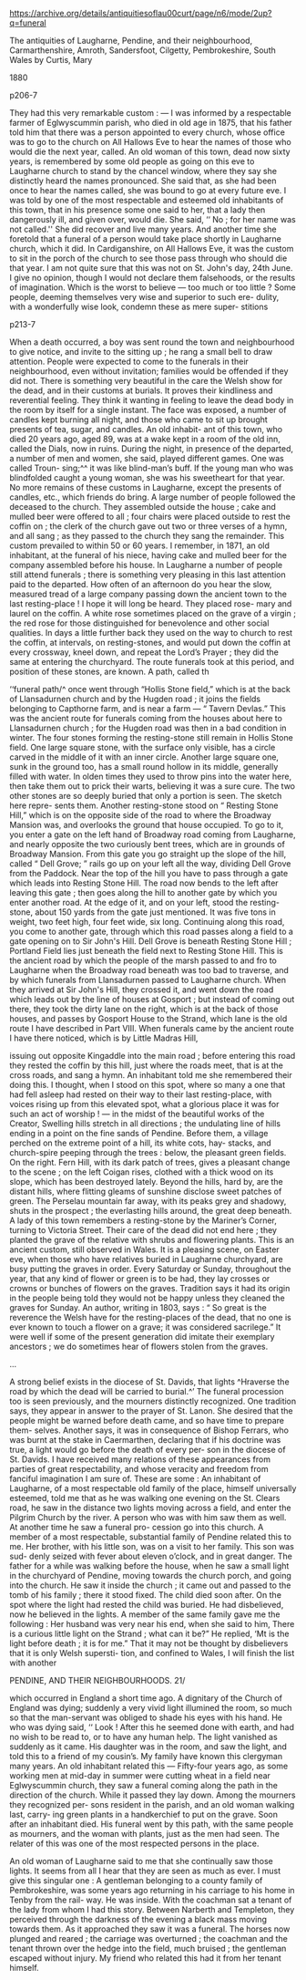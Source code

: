 https://archive.org/details/antiquitiesoflau00curt/page/n6/mode/2up?q=funeral

The antiquities of Laugharne, Pendine, and their neighbourhood, Carmarthenshire, Amroth, Sandersfoot, Cilgetty, Pembrokeshire, South Wales
by Curtis, Mary

1880

p206-7

They had this very remarkable custom : — I was informed by a respectable farmer of Eglwyscummin parish, who died in old age in 1875, that his father told him that there was a person appointed to every church, whose office was to go to the church on All Hallows Eve to hear the names of those who would die the next year, called. An old woman of this town, dead now sixty years, is remembered by some old people as going on this eve to Laugharne church to stand by the chancel window, where they say she distinctly heard the names pronounced. She said that, as she had been once to hear the names called, she was bound to go at every future eve. I was told by one of the most respectable and esteemed old inhabitants of this town, that in his presence some one said to her, that a lady then dangerously ill, and given over, would die. She said, ‘‘ No ; for her name was not called.'' She did recover and live many years. And another time she foretold that a funeral of a person would take place shortly in Laugharne church, which it did. In Cardiganshire, on All Hallows Eve, it was the custom to sit in the porch of the church to see those pass through who should die that year. I am not quite sure that this was not on St. John's day, 24th June. I give no opinion, though I would not declare them falsehoods, or the results of imagination. Which is the worst to believe — too much or too little ? Some people, deeming themselves very wise and superior to such ere- dulity, with a wonderfully wise look, condemn these as mere super- stitions

p213-7

When a death occurred, a boy was sent round the town and neighbourhood to give notice, and invite to the sitting up ; he rang a small bell to draw attention. People were expected to come to the funerals in their neighbourhood, even without invitation; families would be offended if they did not. There is something very beautiful in the care the Welsh show for the dead, and in their customs at burials. It proves their kindliness and reverential feeling. They think it wanting in feeling to leave the dead body in the room by itself for a single instant. The face was exposed, a number of candles kept burning all night, and those who came to sit up brought presents of tea, sugar, and candles. An old inhabit- ant of this town, who died 20 years ago, aged 89, was at a wake kept in a room of the old inn, called the Dials, now in ruins. During the night, in presence of the departed, a number of men and women, she said, played different games. One was called Troun- sing;^^ it was like blind-man’s buff. If the young man who was blindfolded caught a young woman, she was his sweetheart for that year. No more remains of these customs in Laugharne, except the presents of candles, etc., which friends do bring. A large number of people followed the deceased to the church. They assembled outside the house ; cake and mulled beer were offered to all ; four chairs were placed outside to rest the coffin on ; the clerk of the church gave out two or three verses of a hymn, and all sang ; as they passed to the church they sang the remainder. This custom prevailed to within 50 or 60 years. I remember, in 1871, an old inhabitant, at the funeral of his niece, having cake and mulled beer for the company assembled before his house. In Laugharne a number of people still attend funerals ; there is something very pleasing in this last attention paid to the departed. How often of an afternoon do you hear the slow, measured tread of a large company passing down the ancient town to the last resting-place ! I hope it will long be heard. They placed rose- mary and laurel on the coffin. A white rose sometimes placed on the grave of a virgin ; the red rose for those distinguished for benevolence and other social qualities. In days a little further back they used on the way to church to rest the coffin, at intervals, on resting-stones, and would put down the coffin at every crossway, kneel down, and repeat the Lord’s Prayer ; they did the same at entering the churchyard. The route funerals took at this period, and position of these stones, are known. A path, called th


‘‘funeral path/^ once went through “Hollis Stone field,” which 
is at the back of Llansadurnen church and by the Hugden road ; 
it joins the fields belonging to Capthorne farm, and is near a farm 
— “ Tavern Devlas.” This was the ancient route for funerals coming 
from the houses about here to Llansadurnen church ; for the 
Hugden road was then in a bad condition in winter. The four 
stones forming the resting-stone still remain in Hollis Stone field. 
One large square stone, with the surface only visible, has a circle 
carved in the middle of it with an inner circle. Another large 
square one, sunk in the ground too, has a small round hollow in 
its middle, generally filled with water. In olden times they used to 
throw pins into the water here, then take them out to prick their 
warts, believing it was a sure cure. The two other stones are so 
deeply buried that only a portion is seen. The sketch here repre- 
sents them. Another resting-stone stood on “ Resting Stone Hill,” 
which is on the opposite side of the road to where the Broadway 
Mansion was, and overlooks the ground that house occupied. To 
go to it, you enter a gate on the left hand of Broadway road coming 
from Laugharne, and nearly opposite the two curiously bent trees, 
which are in grounds of Broadway Mansion. From this gate you go 
straight up the slope of the hill, called “ Dell Grove; ” rails go up 
on your left all the way, dividing Dell Grove from the Paddock. 
Near the top of the hill you have to pass through a gate which 
leads into Resting Stone Hill. The road now bends to the left after 
leaving this gate ; then goes along the hill to another gate by which 
you enter another road. At the edge of it, and on your left, stood 
the resting-stone, about 150 yards from the gate just mentioned. 
It was five tons in weight, two feet high, four feet wide, six long. 
Continuing along this road, you come to another gate, through which 
this road passes along a field to a gate opening on to Sir John's 
Hill. Dell Grove is beneath Resting Stone Hill ; Portland Field lies 
just beneath the field next to Resting Stone Hill. This is the 
ancient road by which the people of the marsh passed to and fro 
to Laugharne when the Broadway road beneath was too bad to 
traverse, and by which funerals from Llansadurnen passed to 
Laugharne church. When they arrived at Sir John's Hill, they 
crossed it, and went down the road which leads out by the line of 
houses at Gosport ; but instead of coming out there, they took the 
dirty lane on the right, which is at the back of those houses, and 
passes by Gosport House to the Strand, which lane is the old route 
I have described in Part VIII. When funerals came by the 
ancient route I have there noticed, which is by Little Madras Hill, 


issuing out opposite Kingaddle into the main road ; before entering 
this road they rested the coffin by this hill, just where the roads 
meet, that is at the cross roads, and sang a hymn. An inhabitant 
told me she remembered their doing this. I thought, when I stood 
on this spot, where so many a one that had fell asleep had rested 
on their way to their last resting-place, with voices rising up from 
this elevated spot, what a glorious place it was for such an act 
of worship ! — in the midst of the beautiful works of the Creator, 
Swelling hills stretch in all directions ; the undulating line of hills 
ending in a point on the fine sands of Pendine. Before them, a 
village perched on the extreme point of a hill, its white cots, hay- 
stacks, and church-spire peeping through the trees : below, the 
pleasant green fields. On the right. Fern Hill, with its dark patch 
of trees, gives a pleasant change to the scene ; on the left Coigan 
rises, clothed with a thick wood on its slope, which has been 
destroyed lately. Beyond the hills, hard by, are the distant hills, 
where flitting gleams of sunshine disclose sweet patches of green. 
The Perselau mountain far away, with its peaks grey and shadowy, 
shuts in the prospect ; the everlasting hills around, the great 
deep beneath. A lady of this town remembers a resting-stone 
by the Mariner’s Corner, turning to Victoria Street. Their care of 
the dead did not end here ; they planted the grave of the relative 
with shrubs and flowering plants. This is an ancient custom, still 
observed in Wales. It is a pleasing scene, on Easter eve, when 
those who have relatives buried in Laugharne churchyard, are 
busy putting the graves in order. Every Saturday or Sunday, 
throughout the year, that any kind of flower or green is to be had, 
they lay crosses or crowns or bunches of flowers on the graves. 
Tradition says it had its origin in the people being told they would 
not be happy unless they cleaned the graves for Sunday. An 
author, writing in 1803, says : “ So great is the reverence the Welsh 
have for the resting-places of the dead, that no one is ever known 
to touch a flower on a grave; it was considered sacrilege.” It 
were well if some of the present generation did imitate their 
exemplary ancestors ; we do sometimes hear of flowers stolen 
from the graves. 

...


A strong belief exists in the diocese of St. Davids, that lights 
^Hraverse the road by which the dead will be carried to burial.^’ 
The funeral procession too is seen previously, and the mourners 
distinctly recognized. One tradition says, they appear in answer 
to the prayer of St. Lanon. She desired that the people might be 
warned before death came, and so have time to prepare them- 
selves. Another says, it was in consequence of Bishop Ferrars, 
who was burnt at the stake in Caermarthen, declaring that if his 
doctrine was true, a light would go before the death of every per- 
son in the diocese of St. Davids. I have received many relations 
of these appearances from parties of great respectability, and 
whose veracity and freedom from fanciful imagination I am sure 
of. These are some : An inhabitant of Laugharne, of a most 
respectable old family of the place, himself universally esteemed, 
told me that as he was walking one evening on the St. Clears 
road, he saw in the distance two lights moving across a field, and 
enter the Pilgrim Church by the river. A person who was with 
him saw them as well. At another time he saw a funeral pro- 
cession go into this church. A member of a most respectable, 
substantial family of Pendine related this to me. Her brother, 
with his little son, was on a visit to her family. This son was sud- 
denly seized with fever about eleven o’clock, and in great danger. 
The father for a while was walking before the house, when he saw 
a small light in the churchyard of Pendine, moving towards the 
church porch, and going into the church. He saw it inside the 
church ; it came out and passed to the tomb of his family ; there it 
stood fixed. The child died soon after. On the spot where the 
light had rested the child was buried. He had disbelieved, now he 
believed in the lights. A member of the same family gave me the 
following : Her husband was very near his end, when she said to 
him, There is a curious little light on the Strand ; what can it be?” 
He replied, ‘Mt is the light before death ; it is for me.” That it 
may not be thought by disbelievers that it is only Welsh supersti- 
tion, and confined to Wales, I will finish the list with another 


PENDINE, AND THEIR NEIGHBOURHOODS. 21/ 

which occurred in England a short time ago. A dignitary of 
the Church of England was dying; suddenly a very vivid light 
illumined the room, so much so that the man-servant was obliged 
to shade his eyes with his hand. He who was dying said, ‘‘ Look ! 
After this he seemed done with earth, and had no wish to be read 
to, or to have any human help. The light vanished as suddenly as 
it came. His daughter was in the room, and saw the light, and 
told this to a friend of my cousin’s. My family have known this 
clergyman many years. An old inhabitant related this — Fifty-four 
years ago, as some working men at mid-day in summer were cutting 
wheat in a field near Eglwyscummin church, they saw a funeral 
coming along the path in the direction of the church. While it 
passed they lay down. Among the mourners they recognized per- 
sons resident in the parish, and an old woman walking last, carry- 
ing green plants in a handkerchief to put on the grave. Soon 
after an inhabitant died. His funeral went by this path, with the 
same people as mourners, and the woman with plants, just as the 
men had seen. The relater of this was one of the most respected 
persons in the place. 

An old woman of Laugharne said to me that she continually 
saw those lights. It seems from all I hear that they are seen as 
much as ever. I must give this singular one : A gentleman 
belonging to a county family of Pembrokeshire, was some years 
ago returning in his carriage to his home in Tenby from the rail- 
way. He was inside. With the coachman sat a tenant of the lady 
from whom I had this story. Between Narberth and Templeton, 
they perceived through the darkness of the evening a black mass 
moving towards them. As it approached they saw it was a funeral. 
The horses now plunged and reared ; the carriage was overturned ; 
the coachman and the tenant thrown over the hedge into the field, 
much bruised ; the gentleman escaped without injury. My friend 
who related this had it from her tenant himself. 




